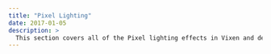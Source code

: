 ```yaml
---
title: "Pixel Lighting"
date: 2017-01-05
description: >
  This section covers all of the Pixel lighting effects in Vixen and details the features and how to use them.
---
```


